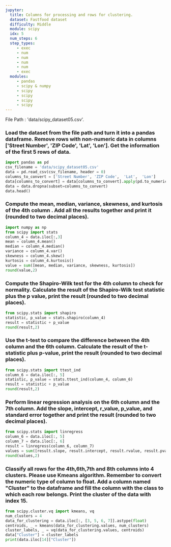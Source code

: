 ```yaml
---
jupyter:
  title: Columns for processing and rows for clustering.
  dataset: Fastfood dataset
  difficulty: Middle
  module: scipy
  idx: 5
  num_steps: 6
  step_types:
     - exec
     - num
     - num
     - num
     - num
     - exec
  modules:
     - pandas
     - scipy & numpy
     - scipy
     - scipy
     - scipy
     - scipy
---
```


File Path : 'data/scipy_dataset05.csv'.

### Load the dataset from the file path and turn it into a pandas dataframe. Remove rows with non-numeric data in columns ['Street Number', 'ZIP Code',	'Lat',	'Lon']. Get the information of the first 5 rows of data. 
```python
import pandas as pd
csv_filename = 'data/scipy_dataset05.csv'
data = pd.read_csv(csv_filename, header = 0)
columns_to_convert = ['Street Number', 'ZIP Code',	'Lat',	'Lon']
data[columns_to_convert] = data[columns_to_convert].apply(pd.to_numeric, errors='coerce')
data = data.dropna(subset=columns_to_convert)
data.head()
```

### Compute the mean, median, variance, skewness, and kurtosis of the 4th column . Add all the results together and print it (rounded to two decimal places).
```python
import numpy as np
from scipy import stats
column_4 = data.iloc[:,3]
mean = column_4.mean()
median = column_4.median()
variance = column_4.var()
skewness = column_4.skew()
kurtosis = column_4.kurtosis()
value = sum([mean, median, variance, skewness, kurtosis])
round(value,2)
```

### Compute the Shapiro-Wilk test for the 4th column to check for normality. Calculate the result of the Shapiro-Wilk test statistic plus the p value, print the result (rounded to two decimal places).
```python
from scipy.stats import shapiro
statistic, p_value = stats.shapiro(column_4)
result = statistic + p_value
round(result,2)
```

### Use the t-test to compare the difference between the 4th column and the 6th column. Calculate the result of the t-statistic plus p-value, print the result (rounded to two decimal places).
```python
from scipy.stats import ttest_ind
column_6 = data.iloc[:, 5]
statistic, p_value = stats.ttest_ind(column_4, column_6)
result = statistic + p_value
round(result,2)
```

### Perform linear regression analysis on the 6th column and the 7th column. Add the slope, intercept, r_value, p_value, and standard error together and print the result (rounded to two decimal places).
```python
from scipy.stats import linregress
column_6 = data.iloc[:, 5]
column_7 = data.iloc[:, 6]
result = linregress(column_6, column_7)
values = sum([result.slope, result.intercept, result.rvalue, result.pvalue, result.stderr])
round(values,2)
```

### Classify all rows for the 4th,6th,7th and 8th columns into 4 clusters. Please use Kmeans algorithm. Remember to convert the numeric type of column to float. Add a column named "Cluster" to the dataframe and fill the column with the class to which each row belongs. Print the cluster of the data with index 15.
```python
from scipy.cluster.vq import kmeans, vq
num_clusters = 4
data_for_clustering = data.iloc[:, [3, 5, 6, 7]].astype(float)
centroids, _ = kmeans(data_for_clustering.values, num_clusters)
cluster_labels, _ = vq(data_for_clustering.values, centroids)
data["Cluster"] = cluster_labels
print(data.iloc[14]["Cluster"])
```
